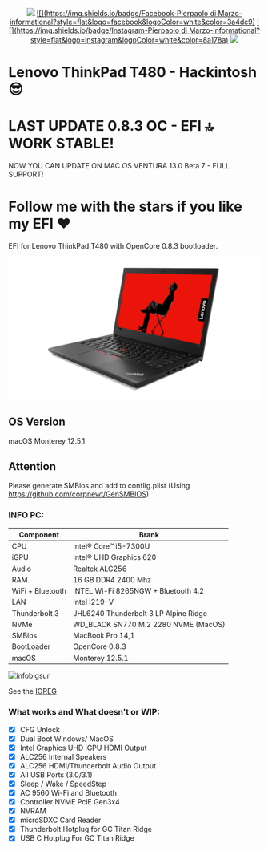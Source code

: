 <div align="center">
  
[![](https://img.shields.io/badge/Repositories-pierpaolodimarzo-informational?style=flat&logo=apple&logoColor=white&color=9debeb)](https://github.com/pierpaolodimarzo?tab=repositories)
[![](https://img.shields.io/badge/Facebook-Pierpaolo di Marzo-informational?style=flat&logo=facebook&logoColor=white&color=3a4dc9)](https://www.facebook.com/pierpaolodimarzo/)
[![](https://img.shields.io/badge/Instagram-Pierpaolo di Marzo-informational?style=flat&logo=instagram&logoColor=white&color=8a178a)](https://www.instagram.com/pierpaolodimarzo/)
[![](https://img.shields.io/badge/PayPal-pierpaolodimarzo-informational?style=flat&logo=paypal&logoColor=white&color=00B2EE)](https://www.paypal.com/donate?hosted_button_id=ZHME3NL933AQJ)

</div>

# Lenovo ThinkPad T480 - Hackintosh :sunglasses:

# LAST UPDATE 0.8.3 OC - EFI 🔝 WORK STABLE! 

NOW YOU CAN UPDATE ON MAC OS VENTURA 13.0 Beta 7 - FULL SUPPORT!

# Follow me with the stars if you like my EFI ❤️

EFI for Lenovo ThinkPad T480 with OpenCore 0.8.3 bootloader.

![descrizione](./Infos/pc.png)

## OS Version

macOS Monterey 12.5.1

## Attention ## 

Please generate SMBios and add to conflig.plist (Using https://github.com/corpnewt/GenSMBIOS)

### INFO PC:

| Component        | Brank                                  |
| ---------------- | ---------------------------------------|
| CPU              | Intel® Core™ i5-7300U                  |
| iGPU             | Intel® UHD Graphics 620                |
| Audio            | Realtek ALC256                         |
| RAM              | 16 GB DDR4 2400 Mhz                    |
| WiFi + Bluetooth | INTEL Wi-Fi 8265NGW + Bluetooth 4.2    |
| LAN              | Intel I219-V                           |
| Thunderbolt 3    | JHL6240 Thunderbolt 3 LP Alpine Ridge  |
| NVMe             | WD_BLACK SN770 M.2 2280 NVME (MacOS)   |
| SMBios           | MacBook Pro 14,1                       |
| BootLoader       | OpenCore 0.8.3                         |
| macOS            | Monterey 12.5.1                        |


![infobigsur](./Infos/infomac.png)

See the [IOREG]()

### What works and What doesn't or WIP:

- [x] CFG Unlock
- [x] Dual Boot Windows/ MacOS
- [x] Intel Graphics UHD iGPU HDMI Output
- [x] ALC256 Internal Speakers
- [x] ALC256 HDMI/Thunderbolt Audio Output
- [x] All USB Ports (3.0/3.1)
- [x] Sleep / Wake / SpeedStep 
- [x] AC 9560 Wi-Fi and Bluetooth
- [x] Controller NVME PciE Gen3x4 
- [x] NVRAM
- [x] microSDXC Card Reader
- [x] Thunderbolt Hotplug for GC Titan Ridge
- [x] USB C Hotplug For GC Titan Ridge
